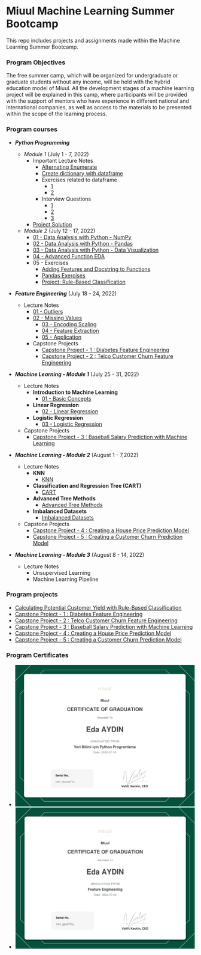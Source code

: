 # Miuul Machine Learning Summer Bootcamp

This repo includes projects and assignments made within the Machine Learning Summer Bootcamp.

### Program Objectives

The free summer camp, which will be organized for undergraduate or graduate students without any income, will be held
with the hybrid education model of Miuul. All the development stages of a machine learning project will be explained in
this camp, where participants will be provided with the support of mentors who have experience in different national and
international companies, as well as access to the materials to be presented within the scope of the learning process.

### Program courses

- **_Python Programming_**
    - _Module 1_ (July 1 - 7, 2022)
        - Important Lecture Notes
            - [Alternating Enumerate](https://github.com/edaaydinea/Miuul-Machine-Learning-Summer-Bootcamp/blob/main/Module%201/alternating_enumerate.py)
            - [Create dictionary with dataframe](https://github.com/edaaydinea/Miuul-Machine-Learning-Summer-Bootcamp/blob/main/Module%201/create_dictionary.py)
            - Exercises related to dataframe
                - [1](https://github.com/edaaydinea/Miuul-Machine-Learning-Summer-Bootcamp/blob/main/Module%201/change_names.py)
                - [2](https://github.com/edaaydinea/Miuul-Machine-Learning-Summer-Bootcamp/blob/main/Module%201/change_names2.py)
            - Interview Questions
                - [1](https://github.com/edaaydinea/Miuul-Machine-Learning-Summer-Bootcamp/blob/main/Module%201/interview_question.py)
                - [2](https://github.com/edaaydinea/Miuul-Machine-Learning-Summer-Bootcamp/blob/main/Module%201/interview_question2.py)
                - [3](https://github.com/edaaydinea/Miuul-Machine-Learning-Summer-Bootcamp/blob/main/Module%201/interview_question3.py)
        - [Project Solution](https://github.com/edaaydinea/Miuul-Machine-Learning-Summer-Bootcamp/blob/main/Module%201/homework1.py)
    - _Module 2_ (July 12 - 17, 2022)
        - [01 - Data Analysis with Python - NumPy](https://github.com/edaaydinea/Miuul-Machine-Learning-Summer-Bootcamp/blob/58c70bbff0821c0df160aebe21689df238611ea9/Module%202/01%20-%20Data%20Analysis%20with%20Python%20-%20NumPy)
        - [02 - Data Analysis with Python - Pandas](https://github.com/edaaydinea/Miuul-Machine-Learning-Summer-Bootcamp/blob/58c70bbff0821c0df160aebe21689df238611ea9/Module%202/02%20-%20Data%20Analysis%20with%20Python%20-%20Pandas)
        - [03 - Data Analysis with Python - Data Visualization](https://github.com/edaaydinea/Miuul-Machine-Learning-Summer-Bootcamp/blob/58c70bbff0821c0df160aebe21689df238611ea9/Module%202/03%20-%20Data%20Analysis%20with%20Python%20-%20Data%20Visualization)
        - [04 - Advanced Function EDA](https://github.com/edaaydinea/Miuul-Machine-Learning-Summer-Bootcamp/blob/58c70bbff0821c0df160aebe21689df238611ea9/Module%202/04%20-%20Advanced%20Functional%20EDA)
        - 05 - Exercises
            - [Adding Features and Docstring to Functions](https://github.com/edaaydinea/Miuul-Machine-Learning-Summer-Bootcamp/blob/58c70bbff0821c0df160aebe21689df238611ea9/Module%202/05%20-%20Exercises/Adding%20Features%20and%20DocString%20to%20Functions.ipynb)
            - [Pandas Exercises](https://github.com/edaaydinea/Miuul-Machine-Learning-Summer-Bootcamp/blob/58c70bbff0821c0df160aebe21689df238611ea9/Module%202/05%20-%20Exercises/Pandas%20Exercises.ipynb)
            - [Project: Rule-Based Classification](https://github.com/edaaydinea/Miuul-Machine-Learning-Summer-Bootcamp/blob/58c70bbff0821c0df160aebe21689df238611ea9/Module%202/05%20-%20Exercises/Rule-Based%20Classification.ipynb)
- **_Feature Engineering_** (July 18 - 24, 2022)
    - Lecture Notes
        - [01 - Outliers](https://github.com/edaaydinea/Miuul-Machine-Learning-Summer-Bootcamp/blob/ca797061e0f8751da8c8709f96a6f4d89f736627/Module%203/01%20-%20Outliers.ipynb)
        - [02 - Missing Values](https://github.com/edaaydinea/Miuul-Machine-Learning-Summer-Bootcamp/blob/ca797061e0f8751da8c8709f96a6f4d89f736627/Module%203/02%20-%20Missing%20Values.ipynb)
            - [03 - Encoding Scaling](https://github.com/edaaydinea/Miuul-Machine-Learning-Summer-Bootcamp/blob/ca797061e0f8751da8c8709f96a6f4d89f736627/Module%203/03%20-%20Encoding%20Scaling.ipynb)
            - [04 - Feature Extraction](https://github.com/edaaydinea/Miuul-Machine-Learning-Summer-Bootcamp/blob/ca797061e0f8751da8c8709f96a6f4d89f736627/Module%203/04%20-%20Feature%20Extraction.ipynb)
            - [05 - Application](https://github.com/edaaydinea/Miuul-Machine-Learning-Summer-Bootcamp/blob/ca797061e0f8751da8c8709f96a6f4d89f736627/Module%203/05%20-%20Application.ipynb)
        - Capstone Projects
            - [Capstone Project - 1 : Diabetes Feature Engineering](https://github.com/edaaydinea/Miuul-Machine-Learning-Summer-Bootcamp/blob/e466f4eccefd8c18815bf43671254e9b6c559564/Module%203/Capstone%20Project%20I%20-%20Diabetes%20Feature%20Engineering/Capstone%20Project%20I%20-%20Diabetes%20Feature%20Engineering.ipynb)
            - [Capstone Project - 2 : Telco Customer Churn Feature Engineering](https://github.com/edaaydinea/Miuul-Machine-Learning-Summer-Bootcamp/blob/e466f4eccefd8c18815bf43671254e9b6c559564/Module%203/Capstone%20Project%20II%20-%20Telco%20Customer%20Churn%20Feature%20Engineering/Capstone%20Project%20II%20-%20Telco%20Customer%20Churn%20Feature%20Engineering.ipynb)
- **_Machine Learning - Module 1_** (July 25 - 31, 2022)
    - Lecture Notes
        - **Introduction to Machine Learning**
            - [01 - Basic Concepts](Module%204/01%20-%20Basic%20Concepts.ipynb)
        - **Linear Regression**
            - [02 - Linear Regression](Module%204/02%20-%20Linear%20Regression.ipynb)
        - **Logistic Regression**
            - [03 - Logistic Regression](Module%204/03%20-%20Logistic%20Regression.ipynb)
    - Capstone Projects
        - [Capstone Project - 3 : Baseball Salary Prediction with Machine Learning](https://github.com/edaaydinea/Miuul-Machine-Learning-Summer-Bootcamp/blob/main/Module%204/Capstone%20Project%203%20-%20Salary%20Prediction%20in%20Machine%20Learning.ipynb)

- **_Machine Learning - Module 2_** (August 1 - 7,2022)
    - Lecture Notes
        - **KNN**
            - [KNN](https://github.com/edaaydinea/Miuul-Machine-Learning-Summer-Bootcamp/blob/8172641675d70a3542de36d040accf41581abd81/Module%205/KNN.ipynb)
        - **Classification and Regression Tree (CART)**
            - [CART](https://github.com/edaaydinea/Miuul-Machine-Learning-Summer-Bootcamp/blob/8172641675d70a3542de36d040accf41581abd81/Module%205/CART.ipynb)
        - **Advanced Tree Methods**
            - [Advanced Tree Methods](https://github.com/edaaydinea/Miuul-Machine-Learning-Summer-Bootcamp/blob/8172641675d70a3542de36d040accf41581abd81/Module%205/Advanced%20Tree%20Methods.ipynb)
        - **Imbalanced Datasets**
            - [Imbalanced Datasets](https://github.com/edaaydinea/Miuul-Machine-Learning-Summer-Bootcamp/blob/8172641675d70a3542de36d040accf41581abd81/Module%205/Dengesiz-Veri-Seti.ipynb)
    - Capstone Projects
        - [Capstone Project - 4 : Creating a House Price Prediction Model]()
        - [Capstone Project - 5 : Creating a Customer Churn Prediction Model]()

- **_Machine Learning - Module 3_** (August 8 - 14, 2022)
    - Lecture Notes
        - Unsupervised Learning
        - Machine Learning Pipeline

### Program projects

- [Calculating Potential Customer Yield with Rule-Based Classification](https://github.com/edaaydinea/Miuul-Machine-Learning-Summer-Bootcamp/blob/e466f4eccefd8c18815bf43671254e9b6c559564/Module%202/05%20-%20Exercises/Calculating%20Potential%20Customer%20Yield%20with%20Rule-Based%20Classification.ipynb)
- [Capstone Project - 1 : Diabetes Feature Engineering](https://github.com/edaaydinea/Miuul-Machine-Learning-Summer-Bootcamp/blob/e466f4eccefd8c18815bf43671254e9b6c559564/Module%203/Capstone%20Project%20I%20-%20Diabetes%20Feature%20Engineering/Capstone%20Project%20I%20-%20Diabetes%20Feature%20Engineering.ipynb)
- [Capstone Project - 2 : Telco Customer Churn Feature Engineering](https://github.com/edaaydinea/Miuul-Machine-Learning-Summer-Bootcamp/blob/e466f4eccefd8c18815bf43671254e9b6c559564/Module%203/Capstone%20Project%20II%20-%20Telco%20Customer%20Churn%20Feature%20Engineering/Capstone%20Project%20II%20-%20Telco%20Customer%20Churn%20Feature%20Engineering.ipynb)
- [Capstone Project - 3 : Baseball Salary Prediction with Machine Learning](https://github.com/edaaydinea/Miuul-Machine-Learning-Summer-Bootcamp/blob/main/Module%204/Capstone%20Project%203%20-%20Salary%20Prediction%20in%20Machine%20Learning.ipynb)
- [Capstone Project - 4 : Creating a House Price Prediction Model]()
- [Capstone Project - 5 : Creating a Customer Churn Prediction Model]()

### Program Certificates

- ![Python Programming for Data Science](Certificates/python_programming_for_data_science.jpg)
- ![Feature Engineering](Certificates/feature_engineering.png)
